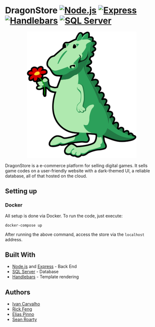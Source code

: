 # DragonStore [![Node.js](https://img.shields.io/badge/-Node.js-darkgreen)](https://github.com/topics/nodejs) [![Express](https://img.shields.io/badge/-Express-blue)](https://github.com/topics/express) [![Handlebars](https://img.shields.io/badge/-Handlebars-orange)](https://github.com/topics/handlebars) [![SQL Server](https://img.shields.io/badge/-SQL%20Server-red)](https://github.com/topics/sql-server)

<p align="center"> 
<img width="360" height="414" src="public/images/dragon_flower.svg">
</p>

DragonStore is a e-commerce platform for selling digital games. It sells game codes on a user-friendly website with a dark-themed UI, a reliable database, all of that hosted on the cloud.

## Setting up

### Docker

All setup is done via Docker. To run the code, just execute:

```
docker-compose up
```

After running the above command, access the store via the `localhost` address.

## Built With

* [Node.js](https://nodejs.org/) and [Express](https://expressjs.com/) - Back End
* [SQL Server](https://www.npmjs.com/package/mssql) - Database
* [Handlebars](https://handlebarsjs.com/) - Template rendering

## Authors

- [Ivan Carvalho](https://github.com/IvanIsCoding)
- [Rick Feng](https://github.com/Rick-Feng-u)
- [Elias Pinno](https://github.com/EliasPinno)
- [Sean Roarty](https://github.com/sroarty)
